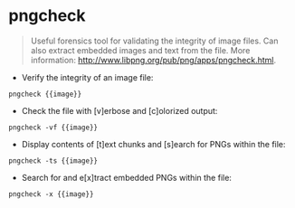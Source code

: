 # pngcheck

> Useful forensics tool for validating the integrity of image files.
> Can also extract embedded images and text from the file.
> More information: <http://www.libpng.org/pub/png/apps/pngcheck.html>.

- Verify the integrity of an image file:

`pngcheck {{image}}`

- Check the file with [v]erbose and [c]olorized output:

`pngcheck -vf {{image}}`

- Display contents of [t]ext chunks and [s]earch for PNGs within the file:

`pngcheck -ts {{image}}`

- Search for and e[x]tract embedded PNGs within the file:

`pngcheck -x {{image}}`
